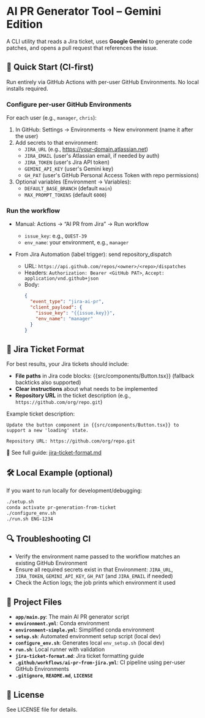 # AI PR Generator Tool – Gemini Edition

A CLI utility that reads a Jira ticket, uses **Google Gemini** to generate code patches, and opens a pull request that references the issue.

## 🚀 Quick Start (CI-first)

Run entirely via GitHub Actions with per-user GitHub Environments. No local installs required.

### Configure per-user GitHub Environments

For each user (e.g., `manager`, `chris`):

1. In GitHub: Settings → Environments → New environment (name it after the user)
2. Add secrets to that environment:
   - `JIRA_URL` (e.g., https://your-domain.atlassian.net)
   - `JIRA_EMAIL` (user's Atlassian email, if needed by auth)
   - `JIRA_TOKEN` (user's Jira API token)
   - `GEMINI_API_KEY` (user's Gemini key)
   - `GH_PAT` (user's GitHub Personal Access Token with repo permissions)
3. Optional variables (Environment → Variables):
   - `DEFAULT_BASE_BRANCH` (default `main`)
   - `MAX_PROMPT_TOKENS` (default `6000`)

### Run the workflow

- Manual: Actions → “AI PR from Jira” → Run workflow
  - `issue_key`: e.g., `QUEST-39`
  - `env_name`: your environment, e.g., `manager`

- From Jira Automation (label trigger): send repository_dispatch
  - URL: `https://api.github.com/repos/<owner>/<repo>/dispatches`
  - Headers: `Authorization: Bearer <GitHub PAT>`, `Accept: application/vnd.github+json`
  - Body:
    ```json
    {
      "event_type": "jira-ai-pr",
      "client_payload": {
        "issue_key": "{{issue.key}}",
        "env_name": "manager"
      }
    }
    ```

## 📝 Jira Ticket Format

For best results, your Jira tickets should include:

- **File paths** in Jira code blocks: {{src/components/Button.tsx}} (fallback backticks also supported)
- **Clear instructions** about what needs to be implemented
- **Repository URL** in the ticket description (e.g., `https://github.com/org/repo.git`)

Example ticket description:
```
Update the button component in {{src/components/Button.tsx}} to support a new 'loading' state.

Repository URL: https://github.com/org/repo.git
```

📖 See full guide: [jira-ticket-format.md](jira-ticket-format.md)

## 🛠 Local Example (optional)

If you want to run locally for development/debugging:

```bash
./setup.sh
conda activate pr-generation-from-ticket
./configure_env.sh
./run.sh ENG-1234
```

## 🔍 Troubleshooting CI

- Verify the environment name passed to the workflow matches an existing GitHub Environment
- Ensure all required secrets exist in that Environment: `JIRA_URL`, `JIRA_TOKEN`, `GEMINI_API_KEY`, `GH_PAT` (and `JIRA_EMAIL` if needed)
- Check the Action logs; the job prints which environment it used

## 📁 Project Files

- **`app/main.py`**: The main AI PR generator script
- **`environment.yml`**: Conda environment
- **`environment-simple.yml`**: Simplified conda environment
- **`setup.sh`**: Automated environment setup script (local dev)
- **`configure_env.sh`**: Generates local `env_setup.sh` (local dev)
- **`run.sh`**: Local runner with validation
- **`jira-ticket-format.md`**: Jira ticket formatting guide
- **`.github/workflows/ai-pr-from-jira.yml`**: CI pipeline using per-user GitHub Environments
- **`.gitignore`**, **`README.md`**, **`LICENSE`**

## 📄 License

See LICENSE file for details.